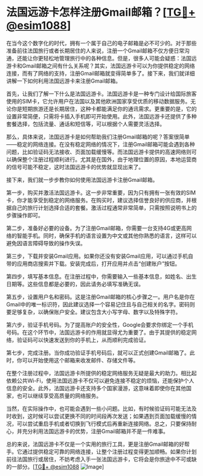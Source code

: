 # 法国远游卡怎样注册Gmail邮箱？[[TG💪+ @esim1088](https://t.me/s/esim1088)]

在当今这个数字化的时代，拥有一个属于自己的电子邮箱是必不可少的。对于那些准备前往法国旅行或者长期居住的人来说，注册一个Gmail邮箱不仅方便日常沟通，还能让你更轻松地管理旅行中的各种信息。但是，很多人可能会疑惑：法国远游卡和Gmail邮箱之间有什么关系呢？其实，法国远游卡可以为你提供稳定的网络连接，而有了网络的支持，注册Gmail邮箱就变得简单多了。接下来，我们就详细讲解一下如何利用法国远游卡来注册Gmail邮箱。

首先，让我们了解一下什么是法国远游卡。法国远游卡是一种专门设计给国际旅客使用的SIM卡，它允许用户在法国以及其他欧洲国家享受优质的移动数据服务。无论你是短期旅游还是长期居住，这种卡都能满足你的通讯需求。更重要的是，它的设置非常简便，只需将卡插入手机即可开始使用。此外，法国远游卡还提供了多种套餐选择，包括流量、通话和短信等，可以根据个人需要灵活选择。

那么，具体来说，法国远游卡是如何帮助我们注册Gmail邮箱的呢？答案很简单——稳定的网络连接。在没有稳定网络的情况下，注册Gmail邮箱可能会遇到各种问题，比如验证码无法接收、页面加载缓慢等。而法国远游卡提供的高速网络则可以确保整个注册过程顺利进行。尤其是在国外，由于地理位置的原因，本地运营商的信号可能不稳定，这时法国远游卡的优势就显现出来了。

接下来，我们就一步步教你如何使用法国远游卡注册Gmail邮箱。

第一步，购买并激活法国远游卡。这一步非常重要，因为只有拥有一张有效的SIM卡，你才能享受到稳定的网络服务。在购买时，建议选择信誉良好的供应商，并根据自己的旅行计划选择合适的套餐。激活过程通常非常简单，只需按照说明书上的步骤操作即可。

第二步，准备好必要的设备。为了注册Gmail邮箱，你需要一台支持4G或更高网络的智能手机。同时，确保手机的语言设置为中文或其他你熟悉的语言，这样可以避免因语言障碍导致的操作失误。

第三步，下载并安装Gmail应用。如果你还没有安装Gmail应用，可以通过手机自带的应用商店搜索并下载。安装完成后，打开应用并点击“创建账户”按钮。

第四步，填写基本信息。在注册过程中，你需要输入一些基本信息，如姓名、出生日期等。这些信息都是必要的，因此请务必填写准确无误。

第五步，设置用户名和密码。这是注册Gmail邮箱的核心步骤之一。用户名是你在Gmail中的唯一标识符，因此建议选择一个容易记住且与自己相关的名字。密码则要足够复杂，以确保账户安全。建议包含大小写字母、数字以及特殊字符。

第六步，验证手机号码。为了提高账户的安全性，Google会要求你绑定一个手机号码。在这个环节中，法国远游卡的作用就显得尤为重要了。由于其提供的稳定网络，验证码可以快速发送到你的手机上，从而顺利完成验证。

第七步，完成注册。当你成功验证手机号码后，就可以正式创建Gmail邮箱了。此时，你可以开始使用这个邮箱来收发邮件、存储文件等。

在整个注册过程中，法国远游卡所提供的稳定网络服务无疑是最大的助力。相比起依赖公共Wi-Fi，使用法国远游卡不仅可以避免连接不稳定的烦恼，还能保护个人信息的安全。此外，法国远游卡还支持多个国家漫游，这意味着即使你在其他国家，也可以继续享受高质量的网络服务。

当然，在实际操作中，也可能会遇到一些小问题。比如，有时候验证码可能无法及时收到，这时候可以尝试更换不同的时间段再次发送；如果遇到页面加载缓慢的情况，可以尝试重启手机或者切换到飞行模式后再重新连接网络。总之，只要保持耐心，并充分利用法国远游卡的优势，注册Gmail邮箱并不是一件难事。

总的来说，法国远游卡不仅是一个实用的旅行工具，更是注册Gmail邮箱的好帮手。它通过提供稳定可靠的网络连接，让整个注册过程变得更加顺畅。如果你计划前往法国旅行或居住，不妨考虑入手一张法国远游卡，它将会是你旅途中不可或缺的一部分。[[TG💪+ @esim1088](https://t.me/s/esim1088) ![Image](https://i.postimg.cc/4NQfJmqS/Snipaste-2025-05-13-00-14-12.png)]